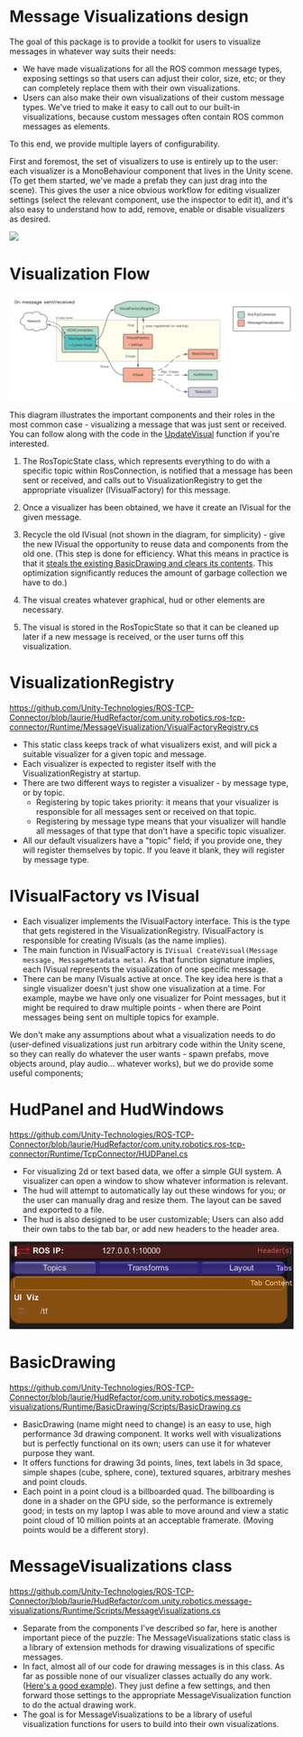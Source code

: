 # Message Visualizations design

The goal of this package is to provide a toolkit for users to visualize messages in whatever way suits their needs:
  * We have made visualizations for all the ROS common message types, exposing settings so that users can adjust their color, size, etc; or they can completely replace them with their own visualizations.
  * Users can also make their own visualizations of their custom message types. We've tried to make it easy to call out to our built-in visualizations, because custom messages often contain ROS common messages as elements.

To this end, we provide multiple layers of configurability.

First and foremost, the set of visualizers to use is entirely up to the user: each visualizer is a MonoBehaviour component that lives in the Unity scene. (To get them started, we've made a prefab they can just drag into the scene).
This gives the user a nice obvious workflow for editing visualizer settings (select the relevant component, use the inspector to edit it), and it's also easy to understand how to add, remove, enable or disable visualizers as desired.

<img src="images~/VisualizationSuiteExample.PNG">

# Visualization Flow

<img src="images~/MsgVizFlow.svg">

This diagram illustrates the important components and their roles in the most common case - visualizing a message that was just sent or received. You can follow along with the code in the [UpdateVisual](https://github.com/Unity-Technologies/ROS-TCP-Connector/blob/91c1dbca71987dab30bea508bdc173a2ecb63d55/com.unity.robotics.ros-tcp-connector/Runtime/TcpConnector/RosTopicState.cs#L161) function if you're interested.

1. The RosTopicState class, which represents everything to do with a specific topic within RosConnection, is notified that a message has been sent or received, and calls out to VisualizationRegistry to get the appropriate visualizer (IVisualFactory) for this message.

2. Once a visualizer has been obtained, we have it create an IVisual for the given message.

3. Recycle the old IVisual (not shown in the diagram, for simplicity) - give the new IVisual the opportunity to reuse data and components from the old one. (This step is done for efficiency. What this means in practice is that it [steals the existing BasicDrawing and clears its contents](https://github.com/Unity-Technologies/ROS-TCP-Connector/blob/375209334c1dcda093ed22e0bffbadcf81f22cff/com.unity.robotics.message-visualizations/Runtime/Scripts/DrawingVisual.cs#L75). This optimization significantly reduces the amount of garbage collection we have to do.)

3. The visual creates whatever graphical, hud or other elements are necessary.

4. The visual is stored in the RosTopicState so that it can be cleaned up later if a new message is received, or the user turns off this visualization.

# VisualizationRegistry

https://github.com/Unity-Technologies/ROS-TCP-Connector/blob/laurie/HudRefactor/com.unity.robotics.ros-tcp-connector/Runtime/MessageVisualization/VisualFactoryRegistry.cs
- This static class keeps track of what visualizers exist, and will pick a suitable visualizer for a given topic and message.
- Each visualizer is expected to register itself with the VisualizationRegistry at startup.
- There are two different ways to register a visualizer - by message type, or by topic.
    - Registering by topic takes priority: it means that your visualizer is responsible for all messages sent or received on that topic.
	- Registering by message type means that your visualizer will handle all messages of that type that don't have a specific topic visualizer.
- All our default visualizers have a "topic" field; if you provide one, they will register themselves by topic. If you leave it blank, they will register by message type.


# IVisualFactory vs IVisual

- Each visualizer implements the IVisualFactory interface. This is the type that gets registered in the VisualizationRegistry. IVisualFactory is responsible for creating IVisuals (as the name implies).
- The main function in IVisualFactory is `IVisual CreateVisual(Message message, MessageMetadata meta)`. As that function signature implies, each IVisual represents the visualization of one specific message.
- There can be many IVisuals active at once. The key idea here is that a single visualizer doesn't just show one visualization at a time. For example, maybe we have only one visualizer for Point messages, but it might be required to draw multiple points - when there are Point messages being sent on multiple topics for example.

We don't make any assumptions about what a visualization needs to do (user-defined visualizations just run arbitrary code within the Unity scene, so they can really do whatever the user wants - spawn prefabs, move objects around, play audio... whatever works), but we do provide some useful components;

# HudPanel and HudWindows

https://github.com/Unity-Technologies/ROS-TCP-Connector/blob/laurie/HudRefactor/com.unity.robotics.ros-tcp-connector/Runtime/TcpConnector/HUDPanel.cs
- For visualizing 2d or text based data, we offer a simple GUI system. A visualizer can open a window to show whatever information is relevant.
- The hud will attempt to automatically lay out these windows for you; or the user can manually drag and resize them. The layout can be saved and exported to a file.
- The hud is also designed to be user customizable; Users can also add their own tabs to the tab bar, or add new headers to the header area.
<img src="images~/HudAreas.png">

# BasicDrawing
https://github.com/Unity-Technologies/ROS-TCP-Connector/blob/laurie/HudRefactor/com.unity.robotics.message-visualizations/Runtime/BasicDrawing/Scripts/BasicDrawing.cs
- BasicDrawing (name might need to change) is an easy to use, high performance 3d drawing component. It works well with visualizations but is perfectly functional on its own; users can use it for whatever purpose they want.
- It offers functions for drawing 3d points, lines, text labels in 3d space, simple shapes (cube, sphere, cone), textured squares, arbitrary meshes and point clouds.
- Each point in a point cloud is a billboarded quad. The billboarding is done in a shader on the GPU side, so the performance is extremely good; in tests on my laptop I was able to move around and view a static point cloud of 10 million points at an acceptable framerate. (Moving points would be a different story).

# MessageVisualizations class

https://github.com/Unity-Technologies/ROS-TCP-Connector/blob/laurie/HudRefactor/com.unity.robotics.message-visualizations/Runtime/Scripts/MessageVisualizations.cs
- Separate from the components I've described so far, here is another important piece of the puzzle: The MessageVisualizations static class is a library of extension methods for drawing visualizations of specific messages.
- In fact, almost all of our code for drawing messages is in this class. As far as possible none of our visualizer classes actually do any work. ([Here's a good example](https://github.com/Unity-Technologies/ROS-TCP-Connector/blob/laurie/HudRefactor/com.unity.robotics.message-visualizations/Runtime/DefaultVisualizers/Geometry/DefaultVisualizerVector3.cs)). They just define a few settings, and then forward those settings to the appropriate MessageVisualization function to do the actual drawing work.
- The goal is for MessageVisualizations to be a library of useful visualization functions for users to build into their own visualizations.
